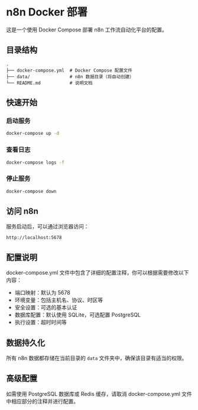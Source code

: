# n8n Docker 部署

这是一个使用 Docker Compose 部署 n8n 工作流自动化平台的配置。

## 目录结构

```
.
├── docker-compose.yml  # Docker Compose 配置文件
├── data/               # n8n 数据目录（将自动创建）
└── README.md           # 说明文档
```

## 快速开始

### 启动服务

```bash
docker-compose up -d
```

### 查看日志

```bash
docker-compose logs -f
```

### 停止服务

```bash
docker-compose down
```

## 访问 n8n

服务启动后，可以通过浏览器访问：

```
http://localhost:5678
```

## 配置说明

docker-compose.yml 文件中包含了详细的配置注释，你可以根据需要修改以下内容：

- 端口映射：默认为 5678
- 环境变量：包括主机名、协议、时区等
- 安全设置：可选的基本认证
- 数据库配置：默认使用 SQLite，可选配置 PostgreSQL
- 执行设置：超时时间等

## 数据持久化

所有 n8n 数据都存储在当前目录的 `data` 文件夹中，确保该目录有适当的权限。

## 高级配置

如需使用 PostgreSQL 数据库或 Redis 缓存，请取消 docker-compose.yml 文件中相应部分的注释并进行配置。
